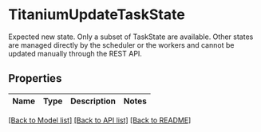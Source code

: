 # TitaniumUpdateTaskState

Expected new state. Only a subset of TaskState are available.  Other states are managed directly by the scheduler or the workers and cannot be updated manually through the REST API. 

## Properties

Name | Type | Description | Notes
------------ | ------------- | ------------- | -------------

[[Back to Model list]](../README.md#documentation-for-models) [[Back to API list]](../README.md#documentation-for-api-endpoints) [[Back to README]](../README.md)


